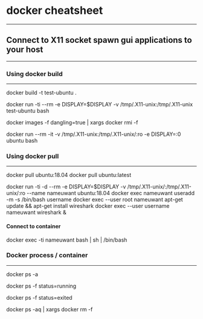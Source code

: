# docker cheatsheet
---

## Connect to X11 socket spawn gui applications to your host
---

### Using docker build
---
docker build -t test-ubuntu .

docker run -ti --rm -e DISPLAY=$DISPLAY -v /tmp/.X11-unix:/tmp/.X11-unix test-ubuntu bash

docker images -f dangling=true | xargs docker rmi -f

docker run --rm -it -v /tmp/.X11-unix:/tmp/.X11-unix/:ro -e DISPLAY=:0 ubuntu bash


### Using docker pull
---
docker pull ubuntu:18.04
docker pull ubuntu:latest

docker run -ti -d --rm -e DISPLAY=$DISPLAY -v /tmp/.X11-unix/:/tmp/.X11-unix/:ro --name nameuwant ubuntu:18.04
docker exec nameuwant useradd -m -s /bin/bash username
docker exec --user root nameuwant apt-get update && apt-get install wireshark
docker exec --user username nameuwant wireshark &

#### Connect to container
docker exec -ti nameuwant bash | sh | /bin/bash 


### Docker process / container
---
docker ps -a

docker ps -f status=running

docker ps -f status=exited

docker ps -aq | xargs docker rm -f

